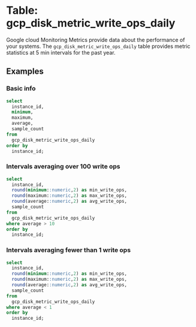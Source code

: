 # Table: gcp_disk_metric_write_ops_daily

Google cloud Monitoring Metrics provide data about the performance of your systems. The `gcp_disk_metric_write_ops_daily` table provides metric statistics at 5 min intervals for the past year.

## Examples

### Basic info

```sql
select
  instance_id,
  minimum,
  maximum,
  average,
  sample_count
from
  gcp_disk_metric_write_ops_daily
order by
  instance_id;
```

### Intervals averaging over 100 write ops

```sql
select
  instance_id,
  round(minimum::numeric,2) as min_write_ops,
  round(maximum::numeric,2) as max_write_ops,
  round(average::numeric,2) as avg_write_ops,
  sample_count
from
  gcp_disk_metric_write_ops_daily
where average > 10
order by
  instance_id;
```

### Intervals averaging fewer than 1 write ops

```sql
select
  instance_id,
  round(minimum::numeric,2) as min_write_ops,
  round(maximum::numeric,2) as max_write_ops,
  round(average::numeric,2) as avg_write_ops,
  sample_count
from
  gcp_disk_metric_write_ops_daily
where average < 1
order by
  instance_id;
```